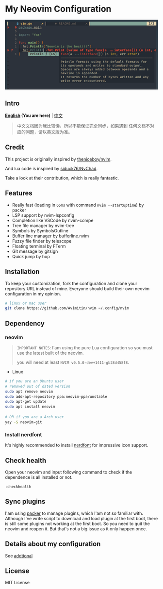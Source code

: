 # My Neovim Configuration 

![User Interface Preview](./image/screenshot.png)

## Intro

**[English](./README.md) (You are here)**
|
[中文](docs/README_CN.md)

> 中文文档因为我比较懒，所以不能保证完全同步，如果遇到
> 任何文档不对应的问题，请以英文版为准。

## Credit

This project is originally inspired by
[theniceboy/nvim](https://github.com/theniceboy/nvim).

And lua code is inspired by
[siduck76/NvChad](https://github.com/siduck76/NvChad).

Take a look at their contribution, which is really fantastic.

## Features

- Really fast (loading in `65ms` with command `nvim --startuptime`) by packer
- LSP support by nvim-lspconfig
- Completion like VSCode by nvim-compe
- Tree file manager by nvim-tree
- Symbols by SymbolsOutline
- Buffer line manager by bufferline.nvim
- Fuzzy file finder by telescope
- Floating terminal by FTerm
- Git message by gitsign
- Quick jump by hop

## Installation

To keep your customization, fork the configuration and clone
your repository URL instead of mine. Everyone should build their
own neovim configuration in my opinion.

```bash
# linux or mac user
git clone https://github.com/Avimitin/nvim ~/.config/nvim
```

## Dependency

### neovim

> `IMPORTANT NOTES`: I'am using the pure Lua configuration so you 
> must use the latest built of the neovim.
>
> you will need at least `NVIM v0.5.0-dev+1411-gb28d458f8`.

- Linux

```bash
# if you are an Ubuntu user
# removed out of dated version
sudo apt remove neovim
sudo add-apt-repository ppa:neovim-ppa/unstable
sudo apt-get update
sudo apt install neovim

# OR if you are a Arch user
yay -S neovim-git
```

### Install nerdfont

It's highly recommended to install [nerdfont](https://www.nerdfonts.com/font-downloads) 
for impressive icon support.

## Check health

Open your neovim and input following command to check if the dependence is all installed or not.

```vim
:checkhealth
```

## Sync plugins

I'am using [packer](https://github.com/wbthomason/packer.nvim) to manage
plugins, which I'am not so familiar with. Although I've write script
to download and load plugin at the first boot, there is still some plugins
not working at the first boot. So you need to quit the neovim and reopen it.
But that's not a big issue as it only happen once.

## Details about my configuration

See [addtional](./docs/addtional.md)

## License

MIT License
